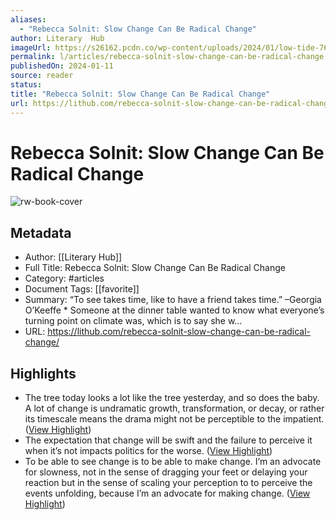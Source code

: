 ```yaml
---
aliases:
  - "Rebecca Solnit: Slow Change Can Be Radical Change"
author: Literary  Hub
imageUrl: https://s26162.pcdn.co/wp-content/uploads/2024/01/low-tide-768x301.jpg
permalink: l/articles/rebecca-solnit-slow-change-can-be-radical-change
publishedOn: 2024-01-11
source: reader
status: 
title: "Rebecca Solnit: Slow Change Can Be Radical Change"
url: https://lithub.com/rebecca-solnit-slow-change-can-be-radical-change/
---
```

# Rebecca Solnit: Slow Change Can Be Radical Change

![rw-book-cover](https://s26162.pcdn.co/wp-content/uploads/2024/01/low-tide-768x301.jpg)

## Metadata

- Author: [[Literary  Hub]]
- Full Title: Rebecca Solnit: Slow Change Can Be Radical Change
- Category: #articles
- Document Tags: [[favorite]]
- Summary: “To see takes time, like to have a friend takes time.” –Georgia O’Keeffe * Someone at the dinner table wanted to know what everyone’s turning point on climate was, which is to say she w…
- URL: https://lithub.com/rebecca-solnit-slow-change-can-be-radical-change/

## Highlights

- The tree today looks a lot like the tree yesterday, and so does the baby. A lot of change is undramatic growth, transformation, or decay, or rather its timescale means the drama might not be perceptible to the impatient. ([View Highlight](https://read.readwise.io/read/01hyz7rz7aysgfgb75mckrjcme))
- The expectation that change will be swift and the failure to perceive it when it’s not impacts politics for the worse. ([View Highlight](https://read.readwise.io/read/01hyz7tcj2rn9be4gn33gatjmq))
- To be able to see change is to be able to make change. I’m an advocate for slowness, not in the sense of dragging your feet or delaying your reaction but in the sense of scaling your perception to to perceive the events unfolding, because I’m an advocate for making change. ([View Highlight](https://read.readwise.io/read/01hyz801hgvxtyxqy4xvhfmt6q))
